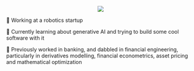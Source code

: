 <p align="center">
  <img src=https://github.com/ervgan/ervgan/assets/51971952/1ab6469b-b5a5-4407-a20f-484aca49af11/>
</p>

🤖 Working at a robotics startup

🌱 Currently learning about generative AI and trying to build some cool software with it

🏦 Previously worked in banking, and dabbled in financial engineering, particularly in derivatives modelling, financial econometrics, asset pricing and mathematical optimization 
